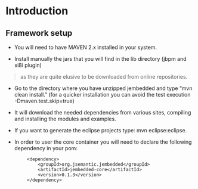 # Introduction #

## Framework setup ##

- You will need to have MAVEN 2.x installed in your system.

- Install manually the jars that you will find in the lib directory (jbpm and xi8i plugin)
> as they are quite elusive to be downloaded from online repositories.

- Go to the directory where you have unzipped jembedded and type “mvn clean install.” (for a quicker installation you can avoid the test execution -Dmaven.test.skip=true)

- It will download the needed dependencies from various sites, compiling and installing the modules and examples.

- If you want to generate the eclipse projects type: mvn eclipse:eclipse.

- In order to user the core container you will need to declare the following dependency in your pom:

```
		<dependency>
			<groupId>org.jsemantic.jembedded</groupId>
			<artifactId>jembedded-core</artifactId>
			<version>0.1.3</version>
		</dependency>
```




